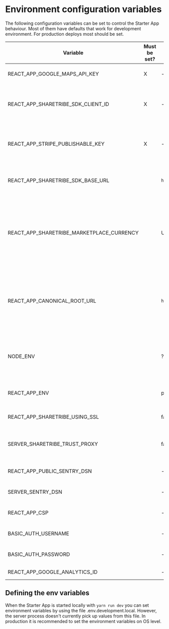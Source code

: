# Environment configuration variables

The following configuration variables can be set to control the
Starter App behaviour. Most of them have defaults that work for
development environment. For production deploys most should be set.

| Variable                                  | Must be set? | Default                 | Description                                                                                             |
| ---------                                 | ------------ | -------------           | ------------------------                                                                                |
| REACT_APP_GOOGLE_MAPS_API_KEY             | X            | -                       | See: [Google Maps API key](./google-maps.md)                                                            |
| REACT_APP_SHARETRIBE_SDK_CLIENT_ID        | X            | -                       | Client ID (API key). You will get this from the Sharetribe team.                                        |
| REACT_APP_STRIPE_PUBLISHABLE_KEY          | X            | -                       | Stripe publishable API key for generating tokens with Stripe API.                                       |
| REACT_APP_SHARETRIBE_SDK_BASE_URL         |              | `http://localhost:8088` | The base url to access the Marketplace API.                                                             |
| REACT_APP_SHARETRIBE_MARKETPLACE_CURRENCY |              | USD                     | The currency used in the Marketplace as ISO 4217 currency code. For example: USD, EUR, CAD, AUD, etc.   |
| REACT_APP_CANONICAL_ROOT_URL              |              | `http://localhost:3000` | Canonical root url of the marketplace is running. Needed for social media sharing and SEO optimization. |
| NODE_ENV                                  |              | ?                       | Node env. Use 'dev' for development and 'production' for production.                                    |
| REACT_APP_ENV                             |              | production              | TODO Didn't understand NODE_ENV vs this?                                                                |
| REACT_APP_SHARETRIBE_USING_SSL            |              | false                   | Redirect HTTP to HTTPS.                                                                                 |
| SERVER_SHARETRIBE_TRUST_PROXY             |              | false                   | Set when running the app behind a reverse proxy.                                                        |
| REACT_APP_PUBLIC_SENTRY_DSN               |              | -                       | See: [Error logging with Sentry](./sentry.md)                                                           |
| SERVER_SENTRY_DSN                         |              | -                       | See: [Error logging with Sentry](./sentry.md)                                                           |
| REACT_APP_CSP                             |              | -                       | See: [Content Security Policy (CSP)](./content-security-policy.md)                                      |
| BASIC_AUTH_USERNAME                       |              | -                       | Set to enable HTTP Basic Auth                                                                           |
| BASIC_AUTH_PASSWORD                       |              | -                       | Set to enable HTTP Basic Auth                                                                           |
| REACT_APP_GOOGLE_ANALYTICS_ID             |              | -                       | See: [Google Analytics](./analytics.md)                                                                 |


## Defining the env variables

When the Starter App is started locally with `yarn run dev` you can
set environment variables by using the file
.env.development.local. However, the server process doesn't currently
pick up values from this file. In production it is recommended to set
the environment variables on OS level.

